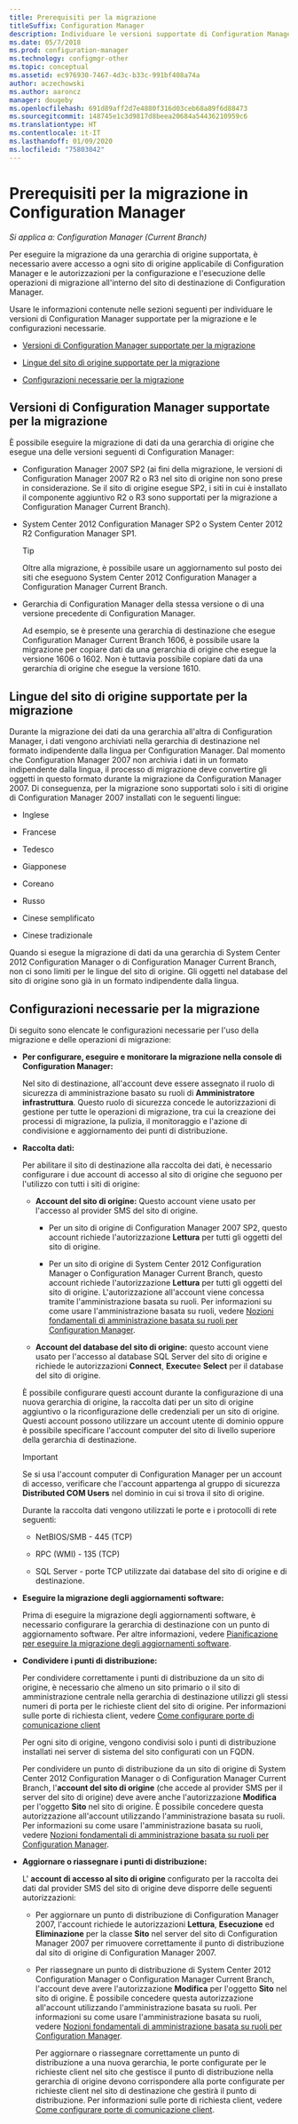 ```yaml
---
title: Prerequisiti per la migrazione
titleSuffix: Configuration Manager
description: Individuare le versioni supportate di Configuration Manager, le lingue del sito di origine supportate e le configurazioni necessarie per la migrazione.
ms.date: 05/7/2018
ms.prod: configuration-manager
ms.technology: configmgr-other
ms.topic: conceptual
ms.assetid: ec976930-7467-4d3c-b33c-991bf408a74a
author: aczechowski
ms.author: aaroncz
manager: dougeby
ms.openlocfilehash: 691d89aff2d7e4880f316d03ceb68a89f6d88473
ms.sourcegitcommit: 148745e1c3d9817d8beea20684a54436210959c6
ms.translationtype: HT
ms.contentlocale: it-IT
ms.lasthandoff: 01/09/2020
ms.locfileid: "75803042"
---
```

# <a name="prerequisites-for-migration-in-configuration-manager"></a>Prerequisiti per la migrazione in Configuration Manager

*Si applica a: Configuration Manager (Current Branch)*

Per eseguire la migrazione da una gerarchia di origine supportata, è necessario avere accesso a ogni sito di origine applicabile di Configuration Manager e le autorizzazioni per la configurazione e l'esecuzione delle operazioni di migrazione all'interno del sito di destinazione di Configuration Manager.  

 Usare le informazioni contenute nelle sezioni seguenti per individuare le versioni di Configuration Manager supportate per la migrazione e le configurazioni necessarie.  

-   [Versioni di Configuration Manager supportate per la migrazione](#BKMK_SupportedMigrationVersions)  

-   [Lingue del sito di origine supportate per la migrazione](#BKMK_SorceSiteLanguage)  

-   [Configurazioni necessarie per la migrazione](#BKMK_Required_Configurations)  

##  <a name="BKMK_SupportedMigrationVersions"></a> Versioni di Configuration Manager supportate per la migrazione  
 È possibile eseguire la migrazione di dati da una gerarchia di origine che esegue una delle versioni seguenti di Configuration Manager:  

- Configuration Manager 2007 SP2  (ai fini della migrazione, le versioni di Configuration Manager 2007 R2 o R3 nel sito di origine non sono prese in considerazione. Se il sito di origine esegue SP2, i siti in cui è installato il componente aggiuntivo R2 o R3 sono supportati per la migrazione a Configuration Manager Current Branch).  

- System Center 2012 Configuration Manager SP2 o System Center 2012 R2 Configuration Manager SP1.  

  > [!TIP]  
  >  Oltre alla migrazione, è possibile usare un aggiornamento sul posto dei siti che eseguono System Center 2012 Configuration Manager a Configuration Manager Current Branch.  

- Gerarchia di Configuration Manager della stessa versione o di una versione precedente di Configuration Manager.  

  Ad esempio, se è presente una gerarchia di destinazione che esegue Configuration Manager Current Branch 1606, è possibile usare la migrazione per copiare dati da una gerarchia di origine che esegue la versione 1606 o 1602. Non è tuttavia possibile copiare dati da una gerarchia di origine che esegue la versione 1610.  


##  <a name="BKMK_SorceSiteLanguage"></a> Lingue del sito di origine supportate per la migrazione  
 Durante la migrazione dei dati da una gerarchia all'altra di Configuration Manager, i dati vengono archiviati nella gerarchia di destinazione nel formato indipendente dalla lingua per Configuration Manager. Dal momento che Configuration Manager 2007 non archivia i dati in un formato indipendente dalla lingua, il processo di migrazione deve convertire gli oggetti in questo formato durante la migrazione da Configuration Manager 2007. Di conseguenza, per la migrazione sono supportati solo i siti di origine di Configuration Manager 2007 installati con le seguenti lingue:  

-   Inglese  

-   Francese  

-   Tedesco  

-   Giapponese  

-   Coreano  

-   Russo  

-   Cinese semplificato  

-   Cinese tradizionale  

Quando si esegue la migrazione di dati da una gerarchia di System Center 2012 Configuration Manager o di Configuration Manager Current Branch, non ci sono limiti per le lingue del sito di origine. Gli oggetti nel database del sito di origine sono già in un formato indipendente dalla lingua.  

##  <a name="BKMK_Required_Configurations"></a> Configurazioni necessarie per la migrazione  
Di seguito sono elencate le configurazioni necessarie per l'uso della migrazione e delle operazioni di migrazione:  

- **Per configurare, eseguire e monitorare la migrazione nella console di Configuration Manager:**  

   Nel sito di destinazione, all'account deve essere assegnato il ruolo di sicurezza di amministrazione basato su ruoli di **Amministratore infrastruttura**. Questo ruolo di sicurezza concede le autorizzazioni di gestione per tutte le operazioni di migrazione, tra cui la creazione dei processi di migrazione, la pulizia, il monitoraggio e l'azione di condivisione e aggiornamento dei punti di distribuzione.  

- **Raccolta dati:**  

   Per abilitare il sito di destinazione alla raccolta dei dati, è necessario configurare i due account di accesso al sito di origine che seguono per l'utilizzo con tutti i siti di origine:  

  -   **Account del sito di origine:** Questo account viene usato per l'accesso al provider SMS del sito di origine.  

      -   Per un sito di origine di Configuration Manager 2007 SP2, questo account richiede l'autorizzazione **Lettura** per tutti gli oggetti del sito di origine.  

      -   Per un sito di origine di System Center 2012 Configuration Manager o Configuration Manager Current Branch, questo account richiede l'autorizzazione **Lettura** per tutti gli oggetti del sito di origine. L'autorizzazione all'account viene concessa tramite l'amministrazione basata su ruoli. Per informazioni su come usare l'amministrazione basata su ruoli, vedere [Nozioni fondamentali di amministrazione basata su ruoli per Configuration Manager](../../core/understand/fundamentals-of-role-based-administration.md).  

  -   **Account del database del sito di origine:** questo account viene usato per l'accesso al database SQL Server del sito di origine e richiede le autorizzazioni **Connect**, **Execute**e **Select** per il database del sito di origine.  

  È possibile configurare questi account durante la configurazione di una nuova gerarchia di origine, la raccolta dati per un sito di origine aggiuntivo o la riconfigurazione delle credenziali per un sito di origine. Questi account possono utilizzare un account utente di dominio oppure è possibile specificare l'account computer del sito di livello superiore della gerarchia di destinazione.  

  > [!IMPORTANT]  
  >  Se si usa l'account computer di Configuration Manager per un account di accesso, verificare che l'account appartenga al gruppo di sicurezza **Distributed COM Users** nel dominio in cui si trova il sito di origine.  

  Durante la raccolta dati vengono utilizzati le porte e i protocolli di rete seguenti:  

  -   NetBIOS/SMB - 445 (TCP)  

  -   RPC (WMI) - 135 (TCP)  

  -   SQL Server - porte TCP utilizzate dai database del sito di origine e di destinazione.  

- **Eseguire la migrazione degli aggiornamenti software:**  

   Prima di eseguire la migrazione degli aggiornamenti software, è necessario configurare la gerarchia di destinazione con un punto di aggiornamento software. Per altre informazioni, vedere [Pianificazione per eseguire la migrazione degli aggiornamenti software](../../core/migration/planning-for-the-migration-of-objects.md#Plan_migrate_Software_updates).  

- **Condividere i punti di distribuzione:**  

   Per condividere correttamente i punti di distribuzione da un sito di origine, è necessario che almeno un sito primario o il sito di amministrazione centrale nella gerarchia di destinazione utilizzi gli stessi numeri di porta per le richieste client del sito di origine. Per informazioni sulle porte di richiesta client, vedere [Come configurare porte di comunicazione client](../../core/clients/deploy/configure-client-communication-ports.md)  

   Per ogni sito di origine, vengono condivisi solo i punti di distribuzione installati nei server di sistema del sito configurati con un FQDN.  

   Per condividere un punto di distribuzione da un sito di origine di System Center 2012 Configuration Manager o di Configuration Manager Current Branch, l'**account del sito di origine** (che accede al provider SMS per il server del sito di origine) deve avere anche l'autorizzazione **Modifica** per l'oggetto **Sito** nel sito di origine. È possibile concedere questa autorizzazione all'account utilizzando l'amministrazione basata su ruoli. Per informazioni su come usare l'amministrazione basata su ruoli, vedere [Nozioni fondamentali di amministrazione basata su ruoli per Configuration Manager](../../core/understand/fundamentals-of-role-based-administration.md).  


- **Aggiornare o riassegnare i punti di distribuzione:**  

   L' **account di accesso al sito di origine** configurato per la raccolta dei dati dal provider SMS del sito di origine deve disporre delle seguenti autorizzazioni:  

  - Per aggiornare un punto di distribuzione di Configuration Manager 2007, l'account richiede le autorizzazioni **Lettura**, **Esecuzione** ed **Eliminazione** per la classe **Sito** nel server del sito di Configuration Manager 2007 per rimuovere correttamente il punto di distribuzione dal sito di origine di Configuration Manager 2007.  

  - Per riassegnare un punto di distribuzione di System Center 2012 Configuration Manager o Configuration Manager Current Branch, l'account deve avere l'autorizzazione **Modifica** per l'oggetto **Sito** nel sito di origine. È possibile concedere questa autorizzazione all'account utilizzando l'amministrazione basata su ruoli. Per informazioni su come usare l'amministrazione basata su ruoli, vedere [Nozioni fondamentali di amministrazione basata su ruoli per Configuration Manager](../../core/understand/fundamentals-of-role-based-administration.md).  

    Per aggiornare o riassegnare correttamente un punto di distribuzione a una nuova gerarchia, le porte configurate per le richieste client nel sito che gestisce il punto di distribuzione nella gerarchia di origine devono corrispondere alla porte configurate per richieste client nel sito di destinazione che gestirà il punto di distribuzione. Per informazioni sulle porte di richiesta client, vedere [Come configurare porte di comunicazione client](../../core/clients/deploy/configure-client-communication-ports.md).  
